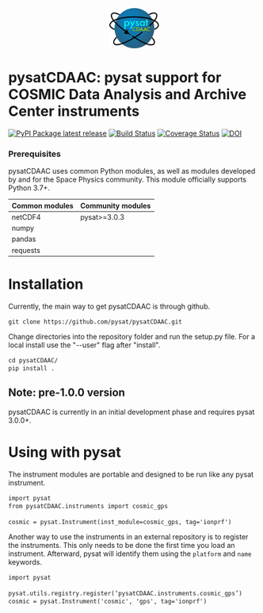 <div align="center">
        <img height="0" width="0px">
        <img width="20%" src="https://raw.githubusercontent.com/pysat/pysatCDAAC/main/logo.png" alt="pysat" title="pysatCDAAC"</img>
</div>

# pysatCDAAC: pysat support for COSMIC Data Analysis and Archive Center instruments
[![PyPI Package latest release](https://img.shields.io/pypi/v/pysatCDAAC.svg)](https://pypi.python.org/pypi/pysatCDAAC)
[![Build Status](https://github.com/pysat/pysatCDAAC/actions/workflows/main.yml/badge.svg)](https://github.com/pysat/pysatCDAAC/actions/workflows/main.yml/badge.svg)
[![Coverage Status](https://coveralls.io/repos/github/pysat/pysatCDAAC/badge.svg?branch=main)](https://coveralls.io/github/pysat/pysatCDAAC?branch=main)
[![DOI](https://zenodo.org/badge/287322558.svg)](https://zenodo.org/badge/latestdoi/287322558)

### Prerequisites

pysatCDAAC uses common Python modules, as well as modules developed by
and for the Space Physics community.  This module officially supports
Python 3.7+.

| Common modules | Community modules |
| -------------- | ----------------- |
| netCDF4        | pysat>=3.0.3      |
| numpy          |                   |
| pandas         |                   |
| requests       |                   |


# Installation

Currently, the main way to get pysatCDAAC is through github.

```
git clone https://github.com/pysat/pysatCDAAC.git
```

Change directories into the repository folder and run the setup.py file.  For
a local install use the "--user" flag after "install".

```
cd pysatCDAAC/
pip install .
```

Note: pre-1.0.0 version
-----------------------
pysatCDAAC is currently in an initial development phase and requires pysat 3.0.0+.


# Using with pysat

The instrument modules are portable and designed to be run like any pysat instrument.

```
import pysat
from pysatCDAAC.instruments import cosmic_gps

cosmic = pysat.Instrument(inst_module=cosmic_gps, tag='ionprf')
```
Another way to use the instruments in an external repository is to register the instruments.  This only needs to be done the first time you load an instrument.  Afterward, pysat will identify them using the `platform` and `name` keywords.

```
import pysat

pysat.utils.registry.register(‘pysatCDAAC.instruments.cosmic_gps’)
cosmic = pysat.Instrument('cosmic', 'gps', tag='ionprf')
```
